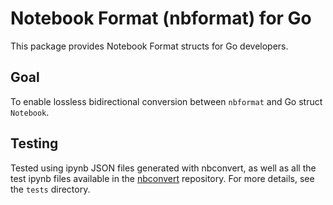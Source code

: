 # Notebook Format (nbformat) for Go 
This package provides Notebook Format structs for Go developers.

## Goal
To enable lossless bidirectional conversion between `nbformat` and Go struct `Notebook`.

## Testing
Tested using ipynb JSON files generated with nbconvert, as well as all the test ipynb files available in the [nbconvert](https://github.com/jupyter/nbconvert) repository.
For more details, see the `tests` directory.
